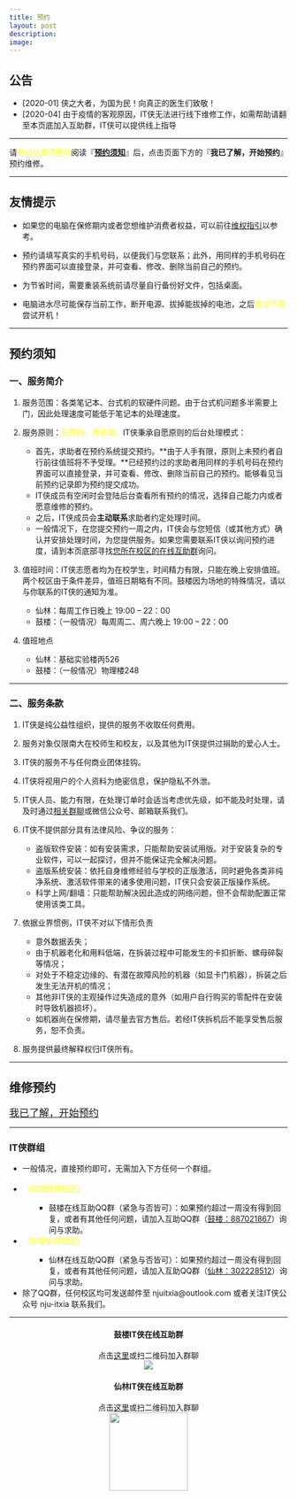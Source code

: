 ```yaml
---
title: 预约
layout: post
description: 
image: 
---
```


## 公告

<!-- <div id=scrollbox>
    <ul>
        <li>[2019-09] 招新季又到啦，快来加入我们吧！我们24小时全天候日常招新~ </li>
        <li>[2019-11] 11月到了，祝大家能安全度过剁手的季节╮(╯▽╰)╭</li>
        <li>如果您的电脑在保修期内或者您想维护消费者权益，可以前往<a href='https://itxia.club/warranty'>维权指引</a>以参考。</li>
        <li>用手机号码在预约界面可以直接登录，并可查看、修改、删除当前自己的预约。</li>
        <li>为节省时间，需要重装系统前请尽量自行备份好文件，包括桌面。</li>
        <li>电脑进水尽可能保存当前工作，断开电源、拔掉能拔掉的电池，之后<text style="color: rgb(255, 255, 97); font-weight: bold;">绝对不要</text>尝试开机！</li>
    </ul>
</div> -->

- [2020-01] 侠之大者，为国为民！向真正的医生们致敬！
- [2020-04] 由于疫情的客观原因，IT侠无法进行线下维修工作，如需帮助请翻至本页底加入互助群，IT侠可以提供线上指导

---
请<text style="color: rgb(255, 255, 97); font-weight: bold;">务必认真完整地</text>阅读『<a href="#TOS">**预约须知**</a>』后，点击页面下方的『**我已了解，开始预约**』预约维修。

---

## 友情提示

- 如果您的电脑在保修期内或者您想维护消费者权益，可以前往<a href='https://itxia.club/warranty'>维权指引</a>以参考。

- 预约请填写真实的手机号码，以便我们与您联系；此外，用同样的手机号码在预约界面可以直接登录，并可查看、修改、删除当前自己的预约。

- 为节省时间，需要重装系统前请尽量自行备份好文件，包括桌面。

- 电脑进水尽可能保存当前工作，断开电源、拔掉能拔掉的电池，之后<text style="color: rgb(255, 255, 97); font-weight: bold;">绝对不要</text>尝试开机！

---

## <span id="TOS">预约须知</span>

###  一、服务简介

1. 服务范围：各类笔记本、台式机的软硬件问题。由于台式机问题多半需要上门，因此处理速度可能低于笔记本的处理速度。

2. 服务原则：<text style="color: rgb(255, 255, 97); font-weight: bold;">先预约，再处理。</text>IT侠秉承自愿原则的后台处理模式：
    - 首先，求助者在预约系统提交预约。**由于人手有限，原则上未预约者自行前往值班将不予受理。**已经预约过的求助者用同样的手机号码在预约界面可以直接登录，并可查看、修改、删除当前自己的预约。能够看见当前预约记录即为预约提交成功。
    - IT侠成员有空闲时会登陆后台查看所有预约的情况，选择自己能力内或者愿意维修的预约。
    - 之后，IT侠成员会**主动联系**求助者约定处理时间。
    - 一般情况下，在您提交预约一周之内，IT侠会与您短信（或其他方式）确认并安排处理时间，为您提供服务。如果您需要联系IT侠以询问预约进度，请到本页底部寻找<a href="#groups">您所在校区的在线互助群</a>询问。

3. 值班时间：IT侠志愿者均为在校学生，时间精力有限，只能在晚上安排值班。两个校区由于条件差异，值班日期略有不同。鼓楼因为场地的特殊情况，请以与你联系的IT侠的通知为准。
    - 仙林：每周工作日晚上 19:00 – 22：00
    - 鼓楼：（一般情况）每周周二、周六晚上 19:00 – 22：00

4. 值班地点
    - 仙林：基础实验楼丙526
    - 鼓楼：（一般情况）物理楼248

	
---


### 二、服务条款

1. IT侠是纯公益性组织，提供的服务不收取任何费用。

2. 服务对象仅限南大在校师生和校友，以及其他为IT侠提供过捐助的爱心人士。

3. IT侠的服务不与任何商业团体挂钩。

4. IT侠将视用户的个人资料为绝密信息，保护隐私不外泄。

5. IT侠人员、能力有限，在处理订单时会适当考虑优先级，如不能及时处理，请及时通过<a href="#groups">相关群聊</a>或微信公众号、邮箱联系我们。

6. IT侠不提供部分具有法律风险、争议的服务：
    - 盗版软件安装：如有安装需求，只能帮助安装试用版。对于安装复杂的专业软件，可以一起探讨，但并不能保证完全解决问题。
    - 盗版系统安装：依托自身维修经验与学校的正版激活，同时避免各类非纯净系统、激活软件带来的诸多使用问题，IT侠只会安装正版操作系统。
    - 科学上网/翻墙：只能帮助解决因此造成的网络问题，但不会帮助配置正常使用该类工具。

7. 依据业界惯例，IT侠不对以下情形负责
    - 意外数据丢失；
    - 由于机器老化和用料低端，在拆装过程中可能发生的卡扣折断、螺母碎裂等情况；
    - 对处于不稳定边缘的、有潜在故障风险的机器（如显卡门机器），拆装之后发生无法开机的情况；
    - 其他非IT侠的主观操作过失造成的意外（如用户自行购买的零配件在安装时导致机器损坏）。
    - 如机器尚在保修期，请尽量去官方售后。若经IT侠拆机后不能享受售后服务，恕不负责。

8. 服务提供最终解释权归IT侠所有。

---


## 维修预约

<a href="https://nju.itxia.cn/" class="button small"><font size="4">我已了解，开始预约</font></a>

---
<h3 id="groups">IT侠群组</h3>
<div class="inner row">
    <div class="12u 12u$(medium)">
        <ul>
            <li>一般情况，直接预约即可，无需加入下方任何一个群组。</li><br/>
            <li><text style="color: rgb(255, 255, 97); font-weight: bold;">（仅限鼓楼校区）</text></li>
            <ul>
                <ul>
                    <li>鼓楼在线互助QQ群（紧急与否皆可）：如果预约超过一周没有得到回复，或者有其他任何问题，请加入互助QQ群（<a href="https://jq.qq.com/?_wv=1027&k=5FvfSUT">鼓楼：887021867</a>）询问与求助。</li>
                    <!--
                    <li>急诊室QQ群（限紧急）：请仔细阅读服务介绍中的<a href="#first-aid">IT侠鼓楼急诊室服务项</a>，判断您是否适用IT侠急诊室服务。如若适用，请<b>先正常预约</b>，然后加入<a href="https://jq.qq.com/?_wv=1027&k=5dSgKFE">QQ群（861863787）</a>说明您的情况。</li>
                    -->
                </ul>
            </ul>
			<li><text style="color: rgb(255, 255, 97); font-weight: bold;">（仅限仙林校区）</text></li>
            <ul>
                <ul>
                    <li>仙林在线互助QQ群（紧急与否皆可）：如果预约超过一周没有得到回复，或者有其他任何问题，请加入互助QQ群（<a href="https://jq.qq.com/?_wv=1027&k=5dCG0qV">仙林：302228512</a>）询问与求助。</li>
                </ul>
            </ul>
            <li>除了QQ群，任何校区均可发送邮件至 njuitxia@outlook.com 或者关注IT侠公众号 nju-itxia 联系我们。</li>
        </ul>
    </div>
</div>

---

<div class="inner row">
 	<div class="6u 12u$(medium)" style="text-align: center;">
        <h4>鼓楼IT侠在线互助群</h4>
        点击<a href="https://jq.qq.com/?_wv=1027&k=5BwKZAb8">这里</a>或扫二维码加入群聊
		<br />
        <img src="assets/images/gulou-help.png" >
    </div>
	<div class="6u$ 12u$(medium)" style="text-align: center;">
        <h4>仙林IT侠在线互助群</h4>
        点击<a href="https://jq.qq.com/?_wv=1027&k=5dCG0qV">这里</a>或扫二维码加入群聊
		<br />
        <img src="assets/images/xianlin-help.jpg" height='141' width='142'>
    </div>
</div>
<br />



